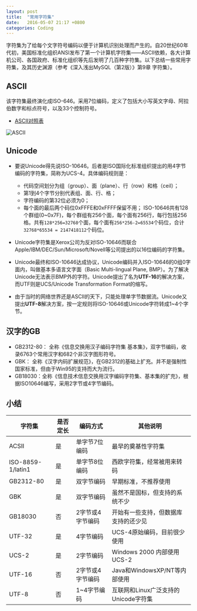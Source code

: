 ```yaml
---
layout: post
title:  "常用字符集"
date:   2016-05-07 21:17 +0800
categories: Coding
---
```



字符集为了给每个文字符号编码以便于计算机识别处理而产生的。自20世纪60年代初，美国标准化组织ANSI发布了第一个计算机字符集——ASCII依赖，各大计算机公司、各国政府、标准化组织等先后发明了几百种字符集。以下总结一些常用字符集，及其历史渊源（参考《深入浅出MySQL（第2版）》第9章 字符集）。
 
## ASCII
 
该字符集最终演化成ISO-646。采用7位编码，定义了包括大小写英文字母、阿拉伯数字和标点符号，以及33个控制符号。
 
* [ASCII对照表](http://tool.oschina.net/commons?type=4)
 
![ASCII](http://cdn.mirsking.com/Coding/ASCII_Code_Chart.png)
 
 
## Unicode
 
* 要说Unicode得先说ISO-10646。后者是ISO国际化标准组织提出的用4字节编码的字符集，简称为UCS-4。具体编码规则是：
  - 代码空间划分为组（group）、面（plane）、行（row）和格（ceil）；
  - 第1到4个字节分别代表组、面、行、格；
  - 字符编码的第32位必须为0； 
  - 每个面的最后两个码位0xFFFE和0xFFFF保留不用； 
  ISO-10646共有128个群组(0~0x7F)，每个群组有256个面，每个面有256行，每行包括256格。共有`128*256=32768`个面，每个面有`256*256-2=65534`个码位，合计`32768*65534 = 2147418112`个码位。
 
* Unicode字符集是Xerox公司为反对ISO-10646而联合Apple/IBM/DEC/Sun/Microsoft/Novell等公司提出的以16位编码的字符集。
 
* Unicode最终和ISO-10646达成协议，Unicode编码并入ISO-10646的0组0字面内，叫做基本多语言文字面（Basic Multi-lingual Plane, BMP）。为了解决Unicode无法表示BMP外的字符。Unicode提出了名为**UTF-16**的解决方案，而UTF则是UCS/Unicode Transformation Format的缩写。
 
* 由于当时的网络世界还是ASCII的天下，只能处理单字节数据流。Unicode又提出**UTF-8**解决方案，按一定规则将ISO-10646或Unicode字符转成1~4个字节。
 
 
## 汉字的GB
 
* GB2312-80： 全称《信息交换用汉子编码字符集 基本集》，双字节编码，收录6763个常用汉字和682个非汉字图形符号。
* GBK： 全称《汉字内码扩展规范》，在GB2312的基础上扩充。并不是强制性国家标准，但由于Win95的支持而大为流行。
* GB18030：全称《信息技术信息交换用汉字编码字符集、基本集的扩充》，根据ISO10646编写，采用2字节或4字节编码。
 
 
## 小结
 
| 字符集            | 是否定长 | 编码方式         | 其他说明                             |
|-------------------|----------|------------------|--------------------------------------|
| ACSII             | 是       | 单字节7位编码    | 最早的奠基性字符集                   |
| ISO-8859-1/latin1 | 是       | 单字节8位编码    | 西欧字符集，经常被用来转码           |
| GB2312-80         | 是       | 双字节编码       | 早期标准，不推荐使用                 |
| GBK               | 是       | 双字节编码       | 虽然不是国标，但支持的系统不少       |
| GB18030           | 否       | 2字节或4字节编码 | 开始有一些支持，但数据库支持的还少见 |
| UTF-32            | 是       | 4字节编码        | UCS-4原始编码，目前很少使用          |
| UCS-2             | 是       | 2字节编码        | Windows 2000 内部使用UCS-2           |
| UTF-16            | 否       | 2字节或4字节编码 | Java和WindowsXP/NT等内部使用         |
| UTF-8             | 否       | 1~4字节编码      | 互联网和Linux广泛支持的Unicode字符集 |